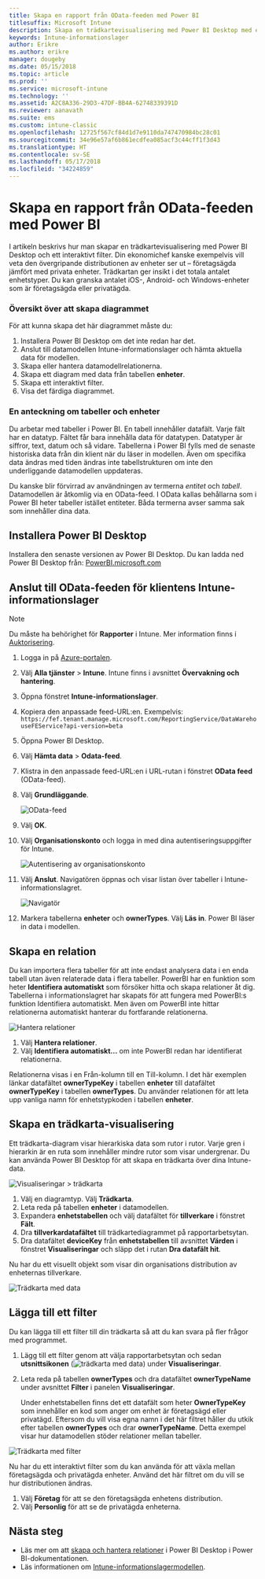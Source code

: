 ```yaml
---
title: Skapa en rapport från OData-feeden med Power BI
titlesuffix: Microsoft Intune
description: Skapa en trädkartevisualisering med Power BI Desktop med ett interaktivt filter från API:t för Intune-informationslager.
keywords: Intune-informationslager
author: Erikre
ms.author: erikre
manager: dougeby
ms.date: 05/15/2018
ms.topic: article
ms.prod: ''
ms.service: microsoft-intune
ms.technology: ''
ms.assetid: A2C8A336-29D3-47DF-BB4A-62748339391D
ms.reviewer: aanavath
ms.suite: ems
ms.custom: intune-classic
ms.openlocfilehash: 12725f567cf84d1d7e9110da747470984bc28c01
ms.sourcegitcommit: 34e96e57af6b861ecdfea085acf3c44cff1f3d43
ms.translationtype: HT
ms.contentlocale: sv-SE
ms.lasthandoff: 05/17/2018
ms.locfileid: "34224859"
---
```

# <a name="create-a-report-from-the-odata-feed-with-power-bi"></a>Skapa en rapport från OData-feeden med Power BI

I artikeln beskrivs hur man skapar en trädkartevisualisering med Power BI Desktop och ett interaktivt filter. Din ekonomichef kanske exempelvis vill veta den övergripande distributionen av enheter ser ut – företagsägda jämfört med privata enheter. Trädkartan ger insikt i det totala antalet enhetstyper. Du kan granska antalet iOS-, Android- och Windows-enheter som är företagsägda eller privatägda.

### <a name="overview-of-creating-the-chart"></a>Översikt över att skapa diagrammet

För att kunna skapa det här diagrammet måste du:
1. Installera Power BI Desktop om det inte redan har det.
2. Anslut till datamodellen Intune-informationslager och hämta aktuella data för modellen.
3. Skapa eller hantera datamodellrelationerna.
4. Skapa ett diagram med data från tabellen **enheter**.
5. Skapa ett interaktivt filter.
6. Visa det färdiga diagrammet.

### <a name="a-note-about-tables-and-entities"></a>En anteckning om tabeller och enheter

Du arbetar med tabeller i Power BI. En tabell innehåller datafält. Varje fält har en datatyp. Fältet får bara innehålla data för datatypen. Datatyper är siffror, text, datum och så vidare. Tabellerna i Power BI fylls med de senaste historiska data från din klient när du läser in modellen. Även om specifika data ändras med tiden ändras inte tabellstrukturen om inte den underliggande datamodellen uppdateras.

Du kanske blir förvirrad av användningen av termerna _entitet_ och _tabell_. Datamodellen är åtkomlig via en OData-feed. I OData kallas behållarna som i Power BI heter tabeller istället entiteter. Båda termerna avser samma sak som innehåller dina data.

## <a name="install-power-bi-desktop"></a>Installera Power BI Desktop

Installera den senaste versionen av Power BI Desktop. Du kan ladda ned Power BI Desktop från: [PowerBI.microsoft.com](https://powerbi.microsoft.com/desktop)

## <a name="connect-to-the-odata-feed-for-the-intune-data-warehouse-for-your-tenant"></a>Anslut till OData-feeden för klientens Intune-informationslager

> [!Note]  
> Du måste ha behörighet för **Rapporter** i Intune. Mer information finns i [Auktorisering](reports-api-url.md).

1. Logga in på [Azure-portalen](https://portal.azure.com).
2. Välj **Alla tjänster** > **Intune**. Intune finns i avsnittet **Övervakning och hantering**.
3. Öppna fönstret **Intune-informationslager**.
4. Kopiera den anpassade feed-URL:en. Exempelvis: `https://fef.tenant.manage.microsoft.com/ReportingService/DataWarehouseFEService?api-version=beta`
5. Öppna Power BI Desktop.
6. Välj **Hämta data** > **Odata-feed**.
7. Klistra in den anpassade feed-URL:en i URL-rutan i fönstret **OData feed** (OData-feed).
8. Välj **Grundläggande**.

    ![OData-feed](media/reports-create-01-odatafeed.png)

9. Välj **OK**.
10. Välj **Organisationskonto** och logga in med dina autentiseringsuppgifter för Intune.

    ![Autentisering av organisationskonto](media/reports-create-02-org-account.png)

11. Välj **Anslut**. Navigatören öppnas och visar listan över tabeller i Intune-informationslagret.

    ![Navigatör](media/reports-create-02-loadentities.png)

12. Markera tabellerna **enheter** och **ownerTypes**.  Välj **Läs in**. Power BI läser in data i modellen.

## <a name="create-a-relationship"></a>Skapa en relation

Du kan importera flera tabeller för att inte endast analysera data i en enda tabell utan även relaterade data i flera tabeller.  PowerBI har en funktion som heter **Identifiera automatiskt** som försöker hitta och skapa relationer åt dig. Tabellerna i informationslagret har skapats för att fungera med PowerBI:s funktion Identifiera automatiskt. Men även om PowerBI inte hittar relationerna automatiskt hanterar du fortfarande relationerna.

![Hantera relationer](media/reports-create-03-managerelationships.png)

1. Välj **Hantera relationer**.
2. Välj **Identifiera automatiskt...** om inte PowerBI redan har identifierat relationerna.

Relationerna visas i en Från-kolumn till en Till-kolumn. I det här exemplen länkar datafältet **ownerTypeKey** i tabellen **enheter** till datafältet **ownerTypeKey** i tabellen **ownerTypes**. Du använder relationen för att leta upp vanliga namn för enhetstypkoden i tabellen **enheter**.

## <a name="create-a-treemap-visualization"></a>Skapa en trädkarta-visualisering

Ett trädkarta-diagram visar hierarkiska data som rutor i rutor. Varje gren i hierarkin är en ruta som innehåller mindre rutor som visar undergrenar. Du kan använda Power BI Desktop för att skapa en trädkarta över dina Intune-data.

![Visualiseringar > trädkarta](media/reports-create-03-treemap.png)

1. Välj en diagramtyp. Välj **Trädkarta**.
2. Leta reda på tabellen **enheter** i datamodellen.
3. Expandera **enhetstabellen** och välj datafältet för **tillverkare** i fönstret **Fält**.
4. Dra **tillverkardatafältet** till trädkartediagrammet på rapportarbetsytan.
5. Dra datafältet **deviceKey** från **enhetstabellen** till avsnittet **Värden** i fönstret **Visualiseringar** och släpp det i rutan **Dra datafält hit**.  

Nu har du ett visuellt objekt som visar din organisations distribution av enheternas tillverkare.

![Trädkarta med data](media/reports-create-06-treemapwdata.png)

## <a name="add-a-filter"></a>Lägga till ett filter

Du kan lägga till ett filter till din trädkarta så att du kan svara på fler frågor med programmet.


1. Lägg till ett filter genom att välja rapportarbetsytan och sedan **utsnittsikonen** (![trädkarta med data](media/reports-create-slicer.png)) under **Visualiseringar**.
2. Leta reda på tabellen **ownerTypes** och dra datafältet **ownerTypeName** under avsnittet **Filter** i panelen **Visualiseringar**.  

   Under enhetstabellen finns det ett datafält som heter **OwnerTypeKey** som innehåller en kod som anger om enhet är företagsägd eller privatägd. Eftersom du vill visa egna namn i det här filtret håller du utkik efter tabellen **ownerTypes** och drar **ownerTypeName**. Detta exempel visar hur datamodellen stöder relationer mellan tabeller.

![Trädkarta med filter](media/reports-create-08_ownertype.png)

Nu har du ett interaktivt filter som du kan använda för att växla mellan företagsägda och privatägda enheter. Använd det här filtret om du vill se hur distributionen ändras.

1. Välj **Företag** för att se den företagsägda enhetens distribution.
2. Välj **Personlig** för att se de privatägda enheterna.

## <a name="next-steps"></a>Nästa steg

 - Läs mer om att [skapa och hantera relationer](https://powerbi.microsoft.com/documentation/powerbi-desktop-create-and-manage-relationships/) i Power BI Desktop i Power BI-dokumentationen.
 - Läs informationen om [Intune-informationslagermodellen](https://docs.microsoft.com/intune/reports-ref-data-model).
